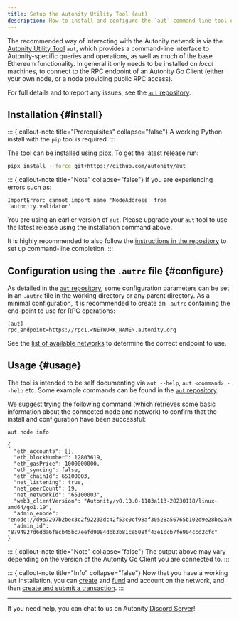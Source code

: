 ```yaml
---
title: Setup the Autonity Utility Tool (aut)
description: How to install and configure the `aut` command-line tool on your local machine.
---
```


The recommended way of interacting with the Autonity network is via the [Autonity Utility Tool](https://github.com/autonity/aut) `aut`, which provides a command-line interface to Autonity-specific queries and operations, as well as much of the base Ethereum functionality.  In general it only needs to be installed on _local_ machines, to connect to the RPC endpoint of an Autonity Go Client (either your own node, or a node providing public RPC access).

For full details and to report any issues, see the [`aut` repository](https://github.com/autonity/aut).

## Installation {#install}

::: {.callout-note title="Prerequisites" collapse="false"}
A working Python install with the `pip` tool is required.
:::

The tool can be installed using [pipx](https://github.com/pypa/pipx). To get the latest release run:

```bash
pipx install --force git+https://github.com/autonity/aut
```

::: {.callout-note title="Note" collapse="false"}
If you are experiencing errors such as:

```
ImportError: cannot import name 'NodeAddress' from 'autonity.validator'
```

You are using an earlier version of `aut`. Please upgrade your `aut` tool to use the latest release using the installation command above.

It is highly recommended to also follow the [instructions in the repository](https://github.com/autonity/aut) to set up command-line completion.
:::

## Configuration using the `.autrc` file {#configure}

As detailed in the [`aut` repository](https://github.com/autonity/aut#configuration-using-autrc-files), some configuration parameters can be set in an `.autrc` file in the working directory or any parent directory.  As a minimal configuration, it is recommended to create an `.autrc` containing the end-point to use for RPC operations:

```
[aut]
rpc_endpoint=https://rpc1.<NETWORK_NAME>.autonity.org
```

See the [list of available networks](/networks/) to determine the correct endpoint to use.

## Usage {#usage}

The tool is intended to be self documenting via `aut --help`, `aut <command> --help` etc.  Some example commands can be found in the [`aut` repository](https://github.com/autonity/aut).

We suggest trying the following command (which retrieves some basic information about the connected node and network) to confirm that the install and configuration have been successful:

```bash
aut node info
```
```console
{
  "eth_accounts": [],
  "eth_blockNumber": 12803619,
  "eth_gasPrice": 1000000000,
  "eth_syncing": false,
  "eth_chainId": 65100003,
  "net_listening": true,
  "net_peerCount": 19,
  "net_networkId": "65100003",
  "web3_clientVersion": "Autonity/v0.10.0-1183a113-20230118/linux-amd64/go1.19",
  "admin_enode": "enode://d9a7297b2bec3c2f92233dc42f53c0cf98af30528a56765b102d9e28be2a760b7fd3045790246d1a5836af9a8ea5d2dbcc9b56864f6391045ba76391d9db931e@77.86.9.81:30303",
  "admin_id": "8794927d6dda6f8cb45bc7eefd9084dbb3b81ce508ff43e1ccb7fe904ccd2cfc"
}
```

::: {.callout-note title="Note" collapse="false"}
The output above may vary depending on the version of the Autonity Go Client you are connected to.
:::

::: {.callout-note title="Info" collapse="false"}
Now that you have a working `aut` installation, you can  [create](/account-holders/create-acct/) and [fund](/account-holders/fund-acct/) and account on the network, and then [create and submit a transaction](/account-holders/submit-trans-aut/).
:::

------------------------------------------------

If you need help, you can chat to us on Autonity [Discord Server](https://discord.gg/autonity)!
